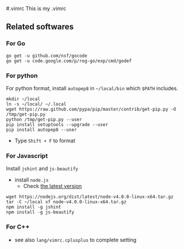 #.vimrc
This is my .vimrc

## Related softwares

### For Go
```
go get -u github.com/nsf/gocode
go get -u code.google.com/p/rog-go/exp/cmd/godef
```

### For python
For python format, install ``autopep8`` in ``~/local/bin`` which ``$PATH`` includes.

```
mkdir ~/local
ln -s ~/local/ ~/.local
wget https://raw.github.com/pypa/pip/master/contrib/get-pip.py -O /tmp/get-pip.py
python /tmp/get-pip.py --user
pip install setuptools --upgrade --user
pip install autopep8 --user
```
- Type ``Shift + F`` to format

### For Javascript
Install ``jshint`` and  ``js-beautify``

- install ``node.js``
    - Check [the latest version](https://nodejs.org/dist/latest/)
```
wget https://nodejs.org/dist/latest/node-v4.0.0-linux-x64.tar.gz
tar -C ~/local xf node-v4.0.0-linux-x64.tar.gz
npm install -g jshint
npm install -g js-beautify
```


### For C++

- see also ``lang/vimrc.cplusplus`` to complete setting

